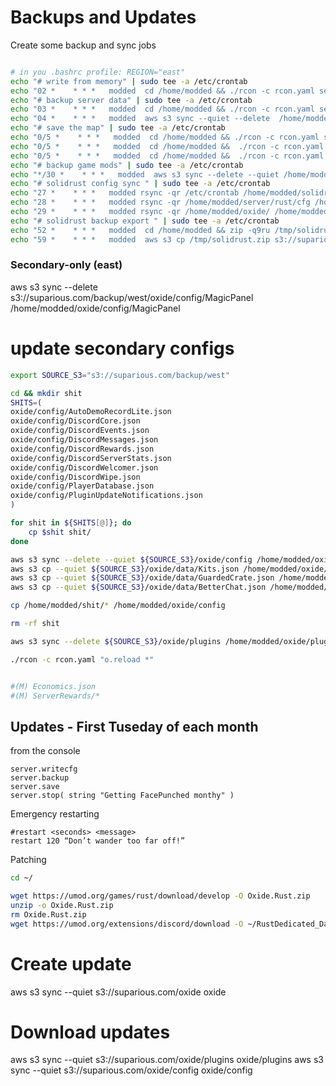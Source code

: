 
# Backups and Updates

Create some backup and sync jobs

```bash

```

```bash
# in you .bashrc profile: REGION="east"
echo "# write from memory" | sudo tee -a /etc/crontab
echo "02 *    * * *   modded  cd /home/modded && ./rcon -c rcon.yaml server.writecfg" | sudo tee -a /etc/crontab
echo "# backup server data" | sudo tee -a /etc/crontab
echo "03 *    * * *   modded  cd /home/modded && ./rcon -c rcon.yaml server.backup" | sudo tee -a /etc/crontab
echo "04 *    * * *   modded  aws s3 sync --quiet --delete  /home/modded/backup s3://suparious.com/backup/${REGION}" | sudo tee -a /etc/crontab
echo "# save the map" | sudo tee -a /etc/crontab
echo "0/5 *    * * *   modded  cd /home/modded && ./rcon -c rcon.yaml server.save" | sudo tee -a /etc/crontab
echo "0/5 *    * * *   modded  cd /home/modded &&  ./rcon -c rcon.yaml \"o.reload WipeInfoApi\"" | sudo tee -a /etc/crontab 
echo "0/5 *    * * *   modded  cd /home/modded &&  ./rcon -c rcon.yaml \"o.reload MagicWipePanel\"" | sudo tee -a /etc/crontab
echo "# backup game mods" | sudo tee -a /etc/crontab
echo "*/30 *    * * *   modded  aws s3 sync --delete --quiet /home/modded/oxide s3://suparious.com/backup/${REGION}/oxide" | sudo tee -a /etc/crontab
echo "# solidrust config sync " | sudo tee -a /etc/crontab
echo "27 *    * * *   modded rsync -qr /etc/crontab /home/modded/solidrust.net/${REGION}" | sudo tee -a /etc/crontab
echo "28 *    * * *   modded rsync -qr /home/modded/server/rust/cfg /home/modded/solidrust.net/${REGION}" | sudo tee -a /etc/crontab
echo "29 *    * * *   modded rsync -qr /home/modded/oxide/ /home/modded/solidrust.net/${REGION}/oxide" | sudo tee -a /etc/crontab
echo "# solidrust backup export " | sudo tee -a /etc/crontab
echo "52 *    * * *   modded  cd /home/modded && zip -q9ru /tmp/solidrust.zip solidrust.net" | sudo tee -a /etc/crontab
echo "59 *    * * *   modded  aws s3 cp /tmp/solidrust.zip s3://suparious.com/backup/${REGION}/config.zip" | sudo tee -a /etc/crontab
```

### Secondary-only (east)

aws s3 sync --delete s3://suparious.com/backup/west/oxide/config/MagicPanel /home/modded/oxide/config/MagicPanel


# update secondary configs

```bash
export SOURCE_S3="s3://suparious.com/backup/west"

cd && mkdir shit
SHITS=(
oxide/config/AutoDemoRecordLite.json
oxide/config/DiscordCore.json
oxide/config/DiscordEvents.json
oxide/config/DiscordMessages.json
oxide/config/DiscordRewards.json
oxide/config/DiscordServerStats.json
oxide/config/DiscordWelcomer.json
oxide/config/DiscordWipe.json
oxide/config/PlayerDatabase.json
oxide/config/PluginUpdateNotifications.json
)

for shit in ${SHITS[@]}; do
    cp $shit shit/
done

aws s3 sync --delete --quiet ${SOURCE_S3}/oxide/config /home/modded/oxide/config
aws s3 cp --quiet ${SOURCE_S3}/oxide/data/Kits.json /home/modded/oxide/data/Kits.json
aws s3 cp --quiet ${SOURCE_S3}/oxide/data/GuardedCrate.json /home/modded/oxide/data/GuardedCrate.json
aws s3 cp --quiet ${SOURCE_S3}/oxide/data/BetterChat.json /home/modded/oxide/data/BetterChat.json

cp /home/modded/shit/* /home/modded/oxide/config

rm -rf shit

aws s3 sync --delete ${SOURCE_S3}/oxide/plugins /home/modded/oxide/plugins

./rcon -c rcon.yaml "o.reload *"


#(M) Economics.json
#(M) ServerRewards/*
```


## Updates - First Tuseday of each month

from the console

```
server.writecfg
server.backup
server.save
server.stop( string "Getting FacePunched monthy" )
```

Emergency restarting

```
#restart <seconds> <message>
restart 120 “Don’t wander too far off!”
```

Patching

```bash
cd ~/

wget https://umod.org/games/rust/download/develop -O Oxide.Rust.zip
unzip -o Oxide.Rust.zip
rm Oxide.Rust.zip
wget https://umod.org/extensions/discord/download -O ~/RustDedicated_Data/Managed/Oxide.Ext.Discord.dll
```




# Create update
aws s3 sync --quiet s3://suparious.com/oxide oxide

# Download updates
aws s3 sync --quiet s3://suparious.com/oxide/plugins oxide/plugins
aws s3 sync --quiet s3://suparious.com/oxide/config oxide/config
